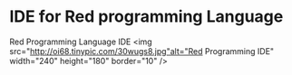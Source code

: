 #  IDE for Red programming Language
Red Programming Language IDE
<img src="http://oi68.tinypic.com/30wugs8.jpg"alt="Red Programming IDE" width="240" height="180" border="10" />
